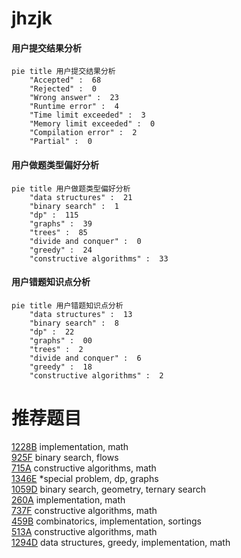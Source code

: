# jhzjk

<!-- tabs:start -->



#### **用户提交结果分析**

```mermaid
pie title 用户提交结果分析
    "Accepted" :  68
    "Rejected" :  0
    "Wrong answer" :  23
    "Runtime error" :  4
    "Time limit exceeded" :  3
    "Memory limit exceeded" :  0
    "Compilation error" :  2
    "Partial" :  0
```

#### **用户做题类型偏好分析**

```mermaid
pie title 用户做题类型偏好分析
    "data structures" :  21
    "binary search" :  1
    "dp" :  115
    "graphs" :  39
    "trees" :  85
    "divide and conquer" :  0
    "greedy" :  24
    "constructive algorithms" :  33
```
#### **用户错题知识点分析**

```mermaid
pie title 用户错题知识点分析
    "data structures" :  13
    "binary search" :  8
    "dp" :  22
    "graphs" :  00
    "trees" :  2
    "divide and conquer" :  6
    "greedy" :  18
    "constructive algorithms" :  2
```



<!-- tabs:end -->
# 推荐题目
[1228B](https://codeforces.com/contest/1228/problem/B)		implementation,
                        math		  
[925F](https://codeforces.com/contest/925/problem/F)		binary search,
                        flows		  
[715A](https://codeforces.com/contest/715/problem/A)		constructive algorithms,
                        math		  
[1346E](https://codeforces.com/contest/1346/problem/E)		*special problem,
                        dp,
                        graphs		  
[1059D](https://codeforces.com/contest/1059/problem/D)		binary search,
                        geometry,
                        ternary search		  
[260A](https://codeforces.com/contest/260/problem/A)		implementation,
                        math		  
[737F](https://codeforces.com/contest/737/problem/F)		constructive algorithms,
                        math		  
[459B](https://codeforces.com/contest/459/problem/B)		combinatorics,
                        implementation,
                        sortings		  
[513A](https://codeforces.com/contest/513/problem/A)		constructive algorithms,
                        math		  
[1294D](https://codeforces.com/contest/1294/problem/D)		data structures,
                        greedy,
                        implementation,
                        math		  

